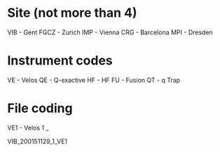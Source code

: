 # Site (not more than 4)

VIB - Gent
FGCZ - Zurich
IMP - Vienna
CRG - Barcelona
MPI - Dresden

# Instrument codes

VE - Velos
QE - Q-exactive
HF - HF
FU - Fusion
QT - q Trap

# File coding

VE1 - Velos 1
<institute>_<date>_<seqnumber>_<instrument>

VIB_200151129_1_VE1


